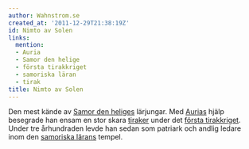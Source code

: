 ```yaml
---
author: Wahnstrom.se
created_at: '2011-12-29T21:38:19Z'
id: Nimto av Solen
links:
  mention:
  - Auria
  - Samor den helige
  - första tirakkriget
  - samoriska läran
  - tirak
title: Nimto av Solen
---
```


Den mest kände av [Samor den heliges] lärjungar. Med [Aurias] hjälp besegrade han ensam en stor
skara [tiraker] under det [första tirakkriget]. Under tre århundraden levde han sedan som patriark
och andlig ledare inom den [samoriska lärans] tempel.

  [Samor den heliges]: Samor_den_helige
  [Aurias]: Auria
  [tiraker]: tirak
  [första tirakkriget]: första_tirakkriget
  [samoriska lärans]: samoriska_läran